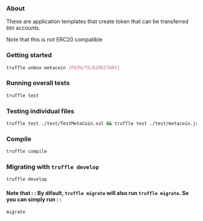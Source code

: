### About
These are application templates that create token that can be transferred btn accounts.

Note that this is not ERC20 compatible

### Getting started

```bash
truffle unbox metacoin [PATH/TO/DIRECTORY]
```

### Running overall tests
```sh
truffle test
```

### Testing individual files
```sh
truffle test ./test/TestMetaCoin.sol && truffle test ./test/metacoin.js
```
### Compile
```sh
truffle compile
```

### Migrating with `truffle develop`
```sh
truffle develop

```

#### Note that : : By difault, `truffle migrate` will also run `truffle migrate`. So you can simply run : : 
 `migrate`